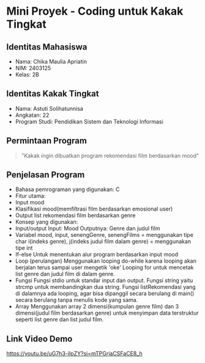 # Mini Proyek - Coding untuk Kakak Tingkat
## Identitas Mahasiswa
- Nama: Chika Maulia Apriatin
- NIM: 2403125
- Kelas: 2B
## Identitas Kakak Tingkat
- Nama: Astuti Solihatunnisa
- Angkatan: 22
- Program Studi: Pendidikan Sistem dan Teknologi Informasi
## Permintaan Program
> "Kakak ingin dibuatkan program rekomendasi film berdasarkan mood"
## Penjelasan Program
- Bahasa pemrograman yang digunakan: C
- Fitur utama:
 - Input mood 
 - Klasifikasi mood(memfiltrasi film berdasarkan emosional user)
 - Output list rekomendasi film berdasarkan genre
- Konsep yang digunakan:
 - Input/output
   Input: Mood 
   Outputnya: Genre dan judul film  
 - Variabel
   mood, input, senengGenre, senengFilms = menggunakan tipe char 
   i(indeks genre), j(indeks judul film dalam genre) = menggunakan tipe int 
 - If-else
   Untuk menentukan alur program berdasarkan input mood
 - Loop (perulangan)
   Menggunakan looping do-while karena looping akan berjalan terus sampai user mengetik 'oke'
   Looping for untuk mencetak list genre dan judul film di dalam genre. 
 - Fungsi
   Fungsi stdio untuk standar input dan output. Fungsi string yaitu strcmp untuk membandingkan dua string.
   Fungsi listRekomendasi yang di dalamnya ada looping, agar bisa dipanggil secara berulang di main() secara berulang tanpa menulis kode yang sama. 
 - Array
   Menggunakan array 2 dimensi(kumpulan genre film) dan 3 dimensi(judul film berdasarkan genre) untuk menyimpan data terstruktur seperti list genre dan list judul film. 
 
## Link Video Demo
https://youtu.be/uG7h3-iIpZY?si=mTPGrjaCSFaCE8_h 
